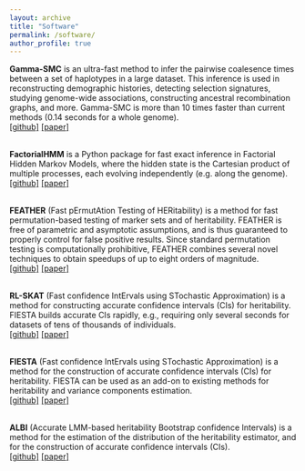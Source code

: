 ```yaml
---
layout: archive
title: "Software"
permalink: /software/
author_profile: true
---
```


**Gamma-SMC** is an ultra-fast method to infer the pairwise coalesence times between a set of haplotypes in a large dataset. This inference is used in reconstructing demographic histories, detecting selection signatures, studying genome-wide associations, constructing ancestral recombination graphs, and more. Gamma-SMC is more than 10 times faster than current methods (0.14 seconds for a whole genome).
<br>
[[github]](https://github.com/regevs/gamma_smc) [[paper]](https://genome.cshlp.org/content/33/7/1023.short)
<br>
<br>

**FactorialHMM** is a Python package for fast exact inference in Factorial Hidden Markov Models, where the hidden state is the Cartesian product of multiple processes, each evolving independently (e.g. along the genome).
<br>
[[github]](https://github.com/regevs/factorial_hmm) [[paper]](https://academic.oup.com/bioinformatics/article/35/12/2162/5184283)
<br>
<br>

**FEATHER** (Fast pErmutAtion Testing of HERitability) is a method for fast permutation-based testing of marker sets and of heritability. FEATHER is free of parametric and asymptotic assumptions, and is thus guaranteed to properly control for false positive results. Since standard permutation testing is computationally prohibitive, FEATHER combines several novel techniques to obtain speedups of up to eight orders of magnitude.
<br>
[[github]](https://github.com/cozygene/feather) [[paper]](https://www.nature.com/articles/s41467-018-07276-w)
<br>
<br>

**RL-SKAT** (Fast confidence IntErvals using STochastic Approximation) is a method for constructing accurate confidence intervals (CIs) for heritability. FIESTA builds accurate CIs rapidly, e.g., requiring only several seconds for datasets of tens of thousands of individuals.
<br>
[[github]](https://github.com/cozygene/RL-SKAT) [[paper]](http://www.genetics.org/content/207/4/1275)
<br>
<br>

**FIESTA** (Fast confidence IntErvals using STochastic Approximation) is a method for the construction of accurate confidence intervals (CIs) for heritability. FIESTA can be used as an add-on to existing methods for heritability and variance components estimation. 
<br>
[[github]](https://github.com/cozygene/albi) [[paper]](https://www.liebertpub.com/doi/10.1089/cmb.2018.0047)
<br>
<br>

**ALBI** (Accurate LMM-based heritability Bootstrap confidence Intervals) is a method for the estimation of the distribution of the heritability estimator, and for the construction of accurate confidence intervals (CIs).
<br>
[[github]](https://github.com/cozygene/albi/blob/master/ALBI.md) [[paper]](https://doi.org/10.1016/j.ajhg.2016.04.016)
<br>
<br>


